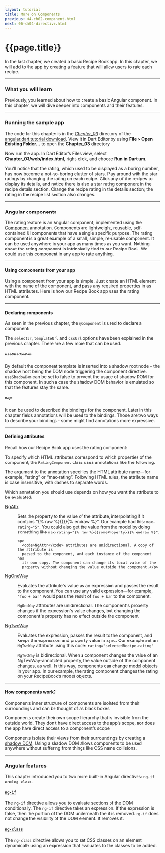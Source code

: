 ```yaml
---
layout: tutorial
title: More on Components
previous: 04-ch02-component.html
next: 06-ch04-directive.html
---
```


# {{page.title}}

<p>In the last chapter, we created a basic Recipe Book app. In this
chapter, we will add to the app by creating a feature that will allow
users to rate each recipe.</p>

<hr />

<h3 id="what-you-will-learn">What you will learn</h3>
<p>Previously, you learned about how to create a basic Angular component.
In this chapter, we will dive deeper into components and their features.</p>

<hr class="spacer" />

<h3 id="running-the-sample-app">Running the sample app</h3>
<p>The code for this chapter is in the
<em><a href="https://github.com/angular/angular.dart.tutorial/tree/master/Chapter_03">
  Chapter_03</a></em> directory of the
<a href="https://github.com/angular/angular.dart.tutorial/archive/master.zip">
  angular.dart.tutorial download</a>.
View it in Dart Editor by using
<strong>File &gt; Open Existing Folder...</strong> to open the
<strong>Chapter_03</strong> directory. </p>

<p>Now run the app. In Dart Editor’s Files view, select
<strong>Chapter_03/web/index.html</strong>, right-click, and choose
<strong>Run in Dartium</strong>.</p>

<p>You’ll notice that the rating, which used to be displayed as a boring
number, has now become a not-so-boring cluster of stars. Play around
with the star ratings by changing the rating on each recipe. Click any
of the recipes to display its details, and notice there is also a star
rating component in the recipe details section. Change the recipe rating
in the details section; the rating in the recipe list section also
changes.</p>

<!--
PENDING: We should add screenshots here.
![TEXT GOES HERE](img/ch03-1.png) &nbsp; &nbsp; &nbsp; ![TEXT GOES HERE](img/ch03-2.png)
-->

<hr class="spacer" />

<h3 id="angular-components">Angular components</h3>
<p>The rating feature is an Angular component, implemented using the
<a href="https://docs.angulardart.org/#angular-core-annotation.Component">
  Component</a> annotation. Components are lightweight, reusable,
self-contained UI components that have a single specific purpose. The
rating component is a great example of a small, simple, re-usable
component. It can be used anywhere in your app as many times as you
want. Nothing about the rating component is intrinsically tied to our
Recipe Book. We could use this component in any app to rate anything.</p>

<hr class="spacer" />

<h4 id="using-components-from-your-app">Using components from your app</h4>
<p>Using a component from your app is simple. Just create an HTML element
with the name of the component, and pass any required properties in as
HTML attributes. Here is how our Recipe Book app uses the rating
component.</p>

<script type="template/code">
<rating max-rating="5" rating="selectedRecipe.rating"></rating>
</script>

<hr class="spacer" />

<h4 id="creating-components">Declaring components</h4>
<p>As seen in the previous chapter, the <code>@Component</code> is used to
declare a component:</p>

<script type="template/code">
@Component(
    selector: 'rating',
    templateUrl: 'rating.html',
    cssUrl: 'rating.css')
class RatingComponent {...}
</script>

<p>The <code>selector</code>, <code>templateUrl</code> and <code>cssUrl</code>
options have been explained in the previous chapter. There are a few more
that can be used.</p>

<h5 id="use-shadow-dom"><code>useShadowDom</code></h5>
By default the component template is inserted into a shadow root node - the
shadow host being the DOM node triggering the component directive.
<code>useShadowDom</code> can be set to false to prevent the usage of shadow DOM
for this component. In such a case the shadow DOM behavior is emulated so that
the features stay the same.

<h5 id="map"><code>map</code></h5>
It can be used to described the bindings for the component. Later in this chapter
fields annotations will be used to the bindings. Those are two ways to describe
your bindings - some might find annotations more expressive.

<hr class="spacer" />

<h4 id="defining-attributes">Defining attributes</h4>

<p>Recall how our Recipe Book app uses the rating component:</p>

<script type="template/code">
<rating max-rating="5" rating="selectedRecipe.rating"></rating>
</script>

<p>To specify which HTML attributes correspond to which properties of the
component, the <code>RatingComponent</code> class uses annotations like the
following:</p>

<script type="template/code">
  @NgTwoWay('rating')
  int rating;

  @NgAttr('max-rating')
  set maxRating(String value) {...}
</script>

<p>The argument to the annotation specifies the HTML attribute name—for
example, “rating” or “max-rating”. Following HTML rules, the attribute
name is case insensitive, with dashes to separate words.</p>

<p>Which annotation you should use depends on how you want the attribute
to be evaluated:</p>

<dl>
<dt> <a href="https://docs.angulardart.org/#angular-core-annotation.NgAttr">NgAttr</a> </dt>
  <dd>
    <p>Sets the property to the value of the attribute, interpolating
      if it contains “{% raw %}{{}}{% endraw %}”. Our example had this:
      <code>max-rating="5"</code>. You could also get the value from the
      model by doing something like
      <code>max-rating="{% raw %}{{someProperty}}{% endraw %}"</code>.</p>

    <p>
      <code>NgAttr</code> attributes are unidirectional. A copy of the attribute is
      passed to the component, and each instance of the component has
      its own copy. The component can change its local value of the
      property without changing the value outside the component.</p>
  </dd>

<dt>
  <a href="https://docs.angulardart.org/#angular-core-annotation.NgOneWay">
    NgOneWay</a></dt>

<dd>
  <p>Evaluates the attribute's value as an expression and passes the
    result to the component. You can use any valid expression—for
    example, <code>"foo + bar"</code> would pass the result of
    <code>foo + bar</code> to the component.</p>

  <p><code>NgOneWay</code> attributes are unidirectional. The component's property
    changes if the expression's value changes, but changing the
    component's property has no effect outside the component.</p>
</dd>

<dt>
  <a href="https://docs.angulardart.org/#angular-core-annotation.NgTwoWay">
    NgTwoWay</a></dt>

<dd>
  <p>Evaluates the expression, passes the result to the component, and
    keeps the expression and property value in sync. Our example set an
    <code>NgTwoWay</code> attribute using this code:
    <code>rating="selectedRecipe.rating"</code></p>

  <p><code>NgTwoWay</code> is bidirectional. When a component changes the value of an
    NgTwoWay-annotated property, the value outside of the component
    changes, as well. In this way, components can change model objects
    in your app. In our example, the rating component changes the rating
    on your RecipeBook’s model objects.</p>
</dd>
</dl>

<hr class="spacer" />

<h4 id="how-components-work">How components work?</h4>

<p>Components inner structure of components are isolated from their surroundings
and can be thought of as black boxes.</p>

<p>Components create their own scope hierarchy that is invisible from the
outside world. They don’t have direct access to the app’s scope, nor
does the app have direct access to a component’s scope.</p>

<p>Components isolate their views from their surroundings by creating a
<a href="http://www.w3.org/TR/shadow-dom/">shadow DOM</a>. Using a shadow
DOM allows components to be used anywhere without suffering from things
like CSS name collisions.</p>

<hr class="spacer" />

<h3 id="angular-features">Angular features</h3>
<p>This chapter introduced you to two more built-in Angular directives:
<code>ng-if</code> and <code>ng-class</code>.</p>

<h4 id="ng-if">
<a href="https://docs.angulardart.org/#angular-directive.NgIf">
  <code>ng-if</code></a></h4>
<p>The <code>ng-if</code> directive allows you to evaluate sections of the
DOM conditionally. The <code>ng-if</code> directive takes an expression.
If the expression is false, then the portion of the DOM underneath the
if is removed. <code>ng-if</code> does not change the visibility of the
DOM element. It removes it.</p>

<h4 id="ng-class">
<a href="https://docs.angulardart.org/#angular-directive.NgClass">
  <code>ng-class</code></a></h4>
<p>The <code>ng-class</code> directive allows you to set CSS classes on an
element dynamically using an expression that evaluates to the classes to
be added.</p>
